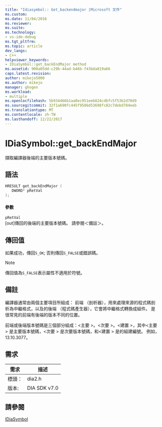 ```yaml
---
title: "Idiasymbol:: Get_backendmajor |Microsoft 文件"
ms.custom: 
ms.date: 11/04/2016
ms.reviewer: 
ms.suite: 
ms.technology:
- vs-ide-debug
ms.tgt_pltfrm: 
ms.topic: article
dev_langs:
- C++
helpviewer_keywords:
- IDiaSymbol::get_backEndMajor method
ms.assetid: 900a05dd-c29b-44ad-b46b-f43bda819a66
caps.latest.revision: 
author: mikejo5000
ms.author: mikejo
manager: ghogen
ms.workload:
- multiple
ms.openlocfilehash: 5b934466b1aa0ec951eeb824cdbfc5f53b2d70d9
ms.sourcegitcommit: 32f1a690fc445f9586d53698fc82c7debd784eeb
ms.translationtype: MT
ms.contentlocale: zh-TW
ms.lasthandoff: 12/22/2017
---
```

# <a name="idiasymbolgetbackendmajor"></a>IDiaSymbol::get_backEndMajor
擷取編譯器後端的主要版本號碼。  
  
## <a name="syntax"></a>語法  
  
```C++  
HRESULT get_backEndMajor (   
   DWORD* pRetVal  
);  
```  
  
#### <a name="parameters"></a>參數  
 `pRetVal`  
 [out]傳回的後端的主要版本號碼。 請參閱＜備註＞。  
  
## <a name="return-value"></a>傳回值  
 如果成功，傳回`S_OK`; 否則傳回`S_FALSE`或錯誤碼。  
  
> [!NOTE]
>  傳回值為`S_FALSE`表示屬性不適用於符號。  
  
## <a name="remarks"></a>備註  
 編譯器通常由兩個主要項目所組成： 前端 （剖析器），用來處理來源的程式碼剖析為中繼格式，以及的後端 （程式碼產生器），它會將中繼格式轉換成組件。 是很常見的前端有後端的版本不同的位置。  
  
 前端或後端版本號碼是三個部分組成：\<主要 >。\<次要 >。\<建置 >，其中\<主要 > 是主要版本號碼，\<次要 > 是次要版本號碼，和\<建置 > 是的組建編號。 例如，13.10.3077。  
  
## <a name="requirements"></a>需求  
  
|需求|描述|  
|-----------------|-----------------|  
|標頭：|dia2.h|  
|版本:|DIA SDK v7.0|  
  
## <a name="see-also"></a>請參閱  
 [IDiaSymbol](../../debugger/debug-interface-access/idiasymbol.md)